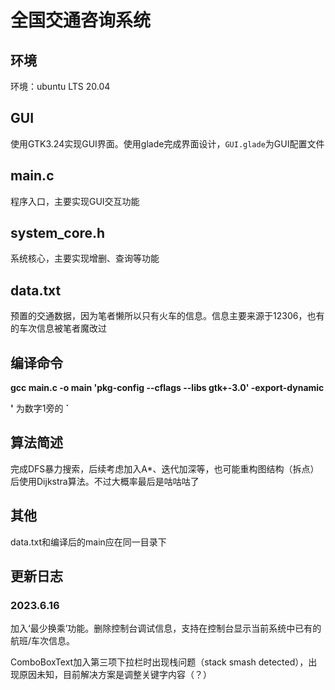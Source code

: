 # 全国交通咨询系统
## 环境
环境：ubuntu LTS 20.04

## GUI
使用GTK3.24实现GUI界面。使用glade完成界面设计，`GUI.glade`为GUI配置文件

## main.c
程序入口，主要实现GUI交互功能

## system_core.h
系统核心，主要实现增删、查询等功能

## data.txt
预置的交通数据，因为笔者懒所以只有火车的信息。信息主要来源于12306，也有的车次信息被笔者魔改过

## 编译命令
**gcc main.c -o main 'pkg-config --cflags --libs gtk+-3.0' -export-dynamic**

**'** 为数字1旁的 **`**

## 算法简述
完成DFS暴力搜索，后续考虑加入A*、迭代加深等，也可能重构图结构（拆点）后使用Dijkstra算法。不过大概率最后是咕咕咕了

## 其他
data.txt和编译后的main应在同一目录下

## 更新日志
### 2023.6.16
加入‘最少换乘’功能。删除控制台调试信息，支持在控制台显示当前系统中已有的航班/车次信息。

ComboBoxText加入第三项下拉栏时出现栈问题（stack smash detected），出现原因未知，目前解决方案是调整关键字内容（？）
